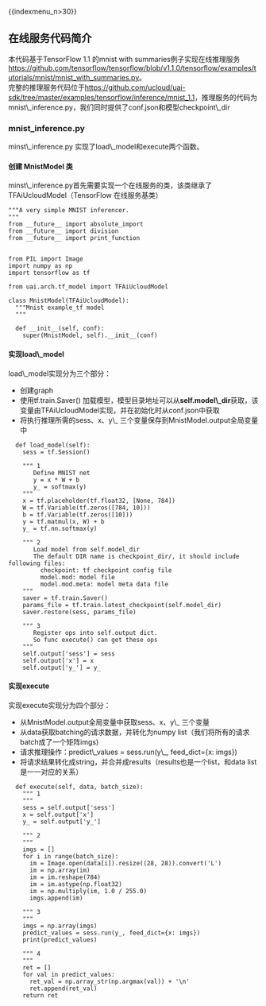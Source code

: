 {{indexmenu_n>30}}

## 在线服务代码简介

本代码基于TensorFlow 1.1 的mnist with
summaries例子实现在线推理服务<https://github.com/tensorflow/tensorflow/blob/v1.1.0/tensorflow/examples/tutorials/mnist/mnist_with_summaries.py>。  
完整的推理服务代码位于<https://github.com/ucloud/uai-sdk/tree/master/examples/tensorflow/inference/mnist_1.1>，推理服务的代码为mnist\\\_inference.py，我们同时提供了conf.json和模型checkpoint\\\_dir

### mnist\_inference.py

minst\\\_inference.py 实现了load\\\_model和execute两个函数。

#### 创建 MnistModel 类

minst\\\_inference.py首先需要实现一个在线服务的类，该类继承了TFAiUcloudModel（TensorFlow
在线服务基类）

    """A very simple MNIST inferencer.
    """
    from __future__ import absolute_import
    from __future__ import division
    from __future__ import print_function
    
    
    from PIL import Image
    import numpy as np
    import tensorflow as tf
    
    from uai.arch.tf_model import TFAiUcloudModel
    
    class MnistModel(TFAiUcloudModel):
      """Mnist example_tf model
      """
    
      def __init__(self, conf):
        super(MnistModel, self).__init__(conf)

#### 实现load\\\_model

load\\\_model实现分为三个部分：

  - 创建graph
  - 使用tf.train.Saver()
    加载模型，模型目录地址可以从**self.model\\\_dir**获取，该变量由TFAiUcloudModel实现，并在初始化时从conf.json中获取
  - 将执行推理所需的sess、x、y\\\_ 三个变量保存到MnistModel.output全局变量中



``` 
  def load_model(self):
    sess = tf.Session()

    """ 1
       Define MNIST net
       y = x * W + b
       y_ = softmax(y)
    """
    x = tf.placeholder(tf.float32, [None, 784])
    W = tf.Variable(tf.zeros([784, 10]))
    b = tf.Variable(tf.zeros([10]))
    y = tf.matmul(x, W) + b
    y_ = tf.nn.softmax(y)

    """ 2
       Load model from self.model_dir
       The default DIR name is checkpoint_dir/, it should include following files:
         checkpoint: tf checkpoint config file
         model.mod: model file
         model.mod.meta: model meta data file
    """
    saver = tf.train.Saver()
    params_file = tf.train.latest_checkpoint(self.model_dir)
    saver.restore(sess, params_file)

    """ 3
       Register ops into self.output dict.
       So func execute() can get these ops
    """
    self.output['sess'] = sess
    self.output['x'] = x
    self.output['y_'] = y_
```

#### 实现execute

实现execute实现分为四个部分：

  - 从MnistModel.output全局变量中获取sess、x、y\\\_ 三个变量
  - 从data获取batching的请求数据，并转化为numpy list（我们将所有的请求batch成了一个矩阵imgs)
  - 请求推理操作：predict\\\_values = sess.run(y\\\_, feed\_dict={x: imgs})
  - 将请求结果转化成string，并合并成results（results也是一个list，和data list是一一对应的关系）



``` 
  def execute(self, data, batch_size):
    """ 1
    """
    sess = self.output['sess']
    x = self.output['x']
    y_ = self.output['y_']

    """ 2
    """
    imgs = []
    for i in range(batch_size):
      im = Image.open(data[i]).resize((28, 28)).convert('L')
      im = np.array(im)
      im = im.reshape(784)
      im = im.astype(np.float32)
      im = np.multiply(im, 1.0 / 255.0)
      imgs.append(im)

    """ 3
    """
    imgs = np.array(imgs)
    predict_values = sess.run(y_, feed_dict={x: imgs})
    print(predict_values)

    """ 4
    """
    ret = []
    for val in predict_values:
      ret_val = np.array_str(np.argmax(val)) + '\n'
      ret.append(ret_val)
    return ret
```
